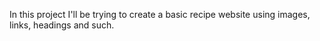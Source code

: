 In this project I'll be trying to create a basic recipe website using images, links, headings and such.
